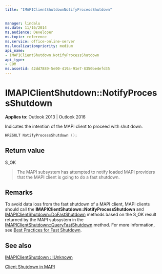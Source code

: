 ```yaml
---
title: "IMAPIClientShutdownNotifyProcessShutdown"
 
 
manager: lindalu
ms.date: 11/16/2014
ms.audience: Developer
ms.topic: reference
ms.service: office-online-server
ms.localizationpriority: medium
api_name:
- IMAPIClientShutdown.NotifyProcessShutdown
api_type:
- COM
ms.assetid: 42dd7889-5e00-419a-91e7-8350be4efd35
---
```


# IMAPIClientShutdown::NotifyProcessShutdown

  
  
**Applies to**: Outlook 2013 | Outlook 2016 
  
Indicates the intention of the MAPI client to proceed with shut down.
  
```cpp
HRESULT NotifyProcessShutdown ();
```

## Return value

S_OK
  
> The MAPI subsystem has attempted to notify loaded MAPI providers that the MAPI client is going to do a fast shutdown.
    
## Remarks

To avoid data loss from the fast shutdown of a MAPI client, MAPI clients should call the **IMAPIClientShutdown::NotifyProcessShutdown** and [IMAPIClientShutdown::DoFastShutdown](imapiclientshutdown-dofastshutdown.md) methods based on the S_OK result returned by the MAPI subsystem in the [IMAPIClientShutdown::QueryFastShutdown](imapiclientshutdown-queryfastshutdown.md) method. For more information, see [Best Practices for Fast Shutdown](best-practices-for-fast-shutdown.md).
  
## See also



[IMAPIClientShutdown : IUnknown](imapiclientshutdowniunknown.md)


[Client Shutdown in MAPI](client-shutdown-in-mapi.md)

